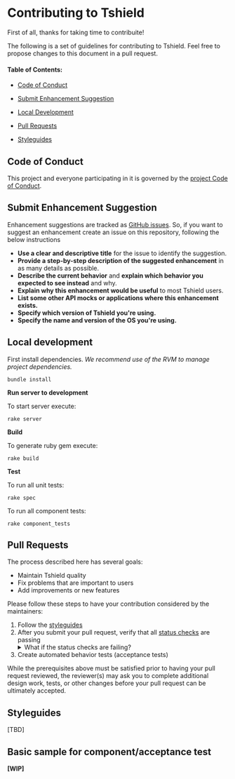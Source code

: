 # Contributing to Tshield

First of all, thanks for taking time to contribuite!

The following is a set of guidelines for contributing to Tshield. Feel free to propose changes to this document in a pull request.

#### Table of Contents:

* [Code of Conduct](#code-of-conduct)

* [Submit Enhancement Suggestion](#submit-enhancement-suggestion)
 
* [Local Development](#local-development)
 
* [Pull Requests](#pull-requests)
 
* [Styleguides](#styleguides)

## Code of Conduct
This project and everyone participating in it is governed by the [project Code of Conduct](CODE_OF_CONDUCT.md).

## Submit Enhancement Suggestion

Enhancement suggestions are tracked as [GitHub issues](https://guides.github.com/features/issues/). So, if you want to suggest an enhancement create an issue on this repository, following the below instructions

* **Use a clear and descriptive title** for the issue to identify the suggestion.
* **Provide a step-by-step description of the suggested enhancement** in as many details as possible.
* **Describe the current behavior** and **explain which behavior you expected to see instead** and why.
* **Explain why this enhancement would be useful** to most Tshield users.
* **List some other API mocks or applications where this enhancement exists.**
* **Specify which version of Tshield you're using.**
* **Specify the name and version of the OS you're using.**

## Local development

First install dependencies.
_We recommend use of the RVM to manage project dependencies._

```
bundle install
```

**Run server to development**

To start server execute:

`rake server`

**Build**

To generate ruby gem execute:

`rake build`

**Test**

To run all unit tests:

`rake spec`

To run all component tests:

`rake component_tests`

## Pull Requests

The process described here has several goals:

- Maintain Tshield quality
- Fix problems that are important to users
- Add improvements or new features

Please follow these steps to have your contribution considered by the maintainers:

1. Follow the [styleguides](#styleguides)
2. After you submit your pull request, verify that all [status checks](https://help.github.com/articles/about-status-checks/) are passing <details><summary>What if the status checks are failing?</summary>If a status check is failing, and you believe that the failure is unrelated to your change, please leave a comment on the pull request explaining why you believe the failure is unrelated. A maintainer will re-run the status check for you. If we conclude that the failure was a false positive, then we will open an issue to track that problem with our status check suite.</details>
3. Create automated behavior tests (acceptance tests)

While the prerequisites above must be satisfied prior to having your pull request reviewed, the reviewer(s) may ask you to complete additional design work, tests, or other changes before your pull request can be ultimately accepted.

## Styleguides
[TBD]

## Basic sample for component/acceptance test
**[WIP]**
